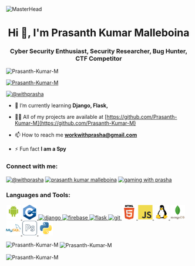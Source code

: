 ![MasterHead](https://cdn.pixabay.com/photo/2016/11/07/12/08/cyber-security-1805632_1280.png)

<h1 align="center">Hi 👋, I'm Prasanth Kumar Malleboina</h1>
<h3 align="center"> Cyber Security Enthusiast, Security Researcher, Bug Hunter, CTF Competitor</h3>

<p align="left"> <img src="https://komarev.com/ghpvc/?username=Prasanth-Kumar-M&label=Profile%20views&color=0e75b6&style=flat" alt="Prasanth-Kumar-M" /> </p>

<p align="left"> <a href="https://github.com/ryo-ma/github-profile-trophy"><img src="https://github-profile-trophy.vercel.app/?username=Prasanth-Kumar-M" alt="Prasanth-Kumar-M" /></a> </p>

<p align="left"> <a href="https://twitter.com/@withprasha" target="blank"><img src="https://img.shields.io/twitter/follow/@withprasha?logo=twitter&style=for-the-badge" alt="@withprasha" /></a> </p>

- 🌱 I’m currently learning **Django, Flask,**

- 👨‍💻 All of my projects are available at [https://github.com/Prasanth-Kumar-M](https://github.com/Prasanth-Kumar-M)

- 📫 How to reach me **workwithprasha@gmail.com**

- ⚡ Fun fact **I am a Spy**

<h3 align="left">Connect with me:</h3>
<p align="left">
<a href="https://twitter.com/@withprasha" target="blank"><img align="center" src="https://raw.githubusercontent.com/rahuldkjain/github-profile-readme-generator/master/src/images/icons/Social/twitter.svg" alt="@withprasha" height="30" width="40" /></a>
<a href="https://linkedin.com/in/prasanth kumar malleboina" target="blank"><img align="center" src="https://raw.githubusercontent.com/rahuldkjain/github-profile-readme-generator/master/src/images/icons/Social/linked-in-alt.svg" alt="prasanth kumar malleboina" height="30" width="40" /></a>
<a href="https://www.youtube.com/c/gaming with prasha" target="blank"><img align="center" src="https://raw.githubusercontent.com/rahuldkjain/github-profile-readme-generator/master/src/images/icons/Social/youtube.svg" alt="gaming with prasha" height="30" width="40" /></a>
</p>

<h3 align="left">Languages and Tools:</h3>
<p align="left"> <a href="https://developer.android.com" target="_blank" rel="noreferrer"> <img src="https://raw.githubusercontent.com/devicons/devicon/master/icons/android/android-original-wordmark.svg" alt="android" width="40" height="40"/> </a> <a href="https://www.w3schools.com/cpp/" target="_blank" rel="noreferrer"> <img src="https://raw.githubusercontent.com/devicons/devicon/master/icons/cplusplus/cplusplus-original.svg" alt="cplusplus" width="40" height="40"/> </a> <a href="https://www.djangoproject.com/" target="_blank" rel="noreferrer"> <img src="https://cdn.worldvectorlogo.com/logos/django.svg" alt="django" width="40" height="40"/> </a> <a href="https://firebase.google.com/" target="_blank" rel="noreferrer"> <img src="https://www.vectorlogo.zone/logos/firebase/firebase-icon.svg" alt="firebase" width="40" height="40"/> </a> <a href="https://flask.palletsprojects.com/" target="_blank" rel="noreferrer"> <img src="https://www.vectorlogo.zone/logos/pocoo_flask/pocoo_flask-icon.svg" alt="flask" width="40" height="40"/> </a> <a href="https://git-scm.com/" target="_blank" rel="noreferrer"> <img src="https://www.vectorlogo.zone/logos/git-scm/git-scm-icon.svg" alt="git" width="40" height="40"/> </a> <a href="https://www.w3.org/html/" target="_blank" rel="noreferrer"> <img src="https://raw.githubusercontent.com/devicons/devicon/master/icons/html5/html5-original-wordmark.svg" alt="html5" width="40" height="40"/> </a> <a href="https://developer.mozilla.org/en-US/docs/Web/JavaScript" target="_blank" rel="noreferrer"> <img src="https://raw.githubusercontent.com/devicons/devicon/master/icons/javascript/javascript-original.svg" alt="javascript" width="40" height="40"/> </a> <a href="https://www.linux.org/" target="_blank" rel="noreferrer"> <img src="https://raw.githubusercontent.com/devicons/devicon/master/icons/linux/linux-original.svg" alt="linux" width="40" height="40"/> </a> <a href="https://www.mongodb.com/" target="_blank" rel="noreferrer"> <img src="https://raw.githubusercontent.com/devicons/devicon/master/icons/mongodb/mongodb-original-wordmark.svg" alt="mongodb" width="40" height="40"/> </a> <a href="https://www.mysql.com/" target="_blank" rel="noreferrer"> <img src="https://raw.githubusercontent.com/devicons/devicon/master/icons/mysql/mysql-original-wordmark.svg" alt="mysql" width="40" height="40"/> </a> <a href="https://www.photoshop.com/en" target="_blank" rel="noreferrer"> <img src="https://raw.githubusercontent.com/devicons/devicon/master/icons/photoshop/photoshop-line.svg" alt="photoshop" width="40" height="40"/> </a> <a href="https://www.python.org" target="_blank" rel="noreferrer"> <img src="https://raw.githubusercontent.com/devicons/devicon/master/icons/python/python-original.svg" alt="python" width="40" height="40"/> </a> </p>

<p><img align="left" src="https://github-readme-stats.vercel.app/api/top-langs?username=Prasanth-Kumar-M&show_icons=true&locale=en&layout=compact" alt="Prasanth-Kumar-M" /></p>

<p>&nbsp;<img align="center" src="https://github-readme-stats.vercel.app/api?username=Prasanth-Kumar-M&show_icons=true&locale=en" alt="Prasanth-Kumar-M" /></p>

<p><img align="center" src="https://github-readme-streak-stats.herokuapp.com/?user=Prasanth-Kumar-M&" alt="Prasanth-Kumar-M" /></p>
